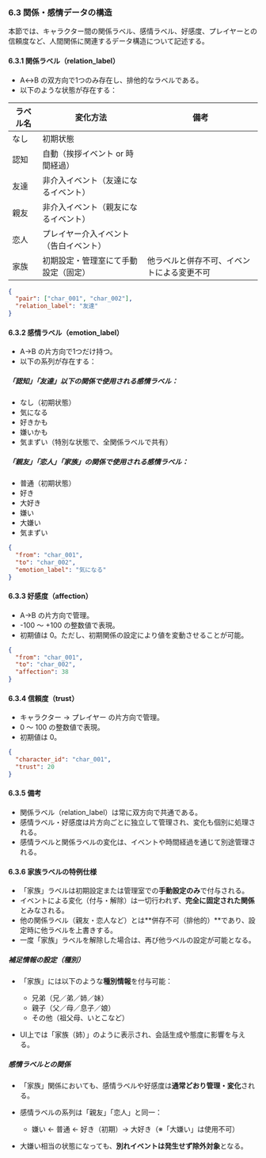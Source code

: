 ### 6.3 関係・感情データの構造

本節では、キャラクター間の関係ラベル、感情ラベル、好感度、プレイヤーとの信頼度など、人間関係に関連するデータ構造について記述する。

#### 6.3.1 関係ラベル（relation\_label）

* A↔B の双方向で1つのみ存在し、排他的なラベルである。
* 以下のような状態が存在する：

| ラベル名 | 変化方法                | 備考                    |
| ---- | ------------------- | --------------------- |
| なし   | 初期状態                |                       |
| 認知   | 自動（挨拶イベント or 時間経過）  |                       |
| 友達   | 非介入イベント（友達になるイベント）  |                       |
| 親友   | 非介入イベント（親友になるイベント）  |                       |
| 恋人   | プレイヤー介入イベント（告白イベント） |                       |
| 家族   | 初期設定・管理室にて手動設定（固定）  | 他ラベルと併存不可、イベントによる変更不可 |

```json
{
  "pair": ["char_001", "char_002"],
  "relation_label": "友達"
}
```

#### 6.3.2 感情ラベル（emotion\_label）

* A→B の片方向で1つだけ持つ。
* 以下の系列が存在する：

##### 「認知」「友達」以下の関係で使用される感情ラベル：

* なし（初期状態）
* 気になる
* 好きかも
* 嫌いかも
* 気まずい（特別な状態で、全関係ラベルで共有）

##### 「親友」「恋人」「家族」の関係で使用される感情ラベル：

* 普通（初期状態）
* 好き
* 大好き
* 嫌い
* 大嫌い
* 気まずい

```json
{
  "from": "char_001",
  "to": "char_002",
  "emotion_label": "気になる"
}
```

#### 6.3.3 好感度（affection）

* A→B の片方向で管理。
* -100 〜 +100 の整数値で表現。
* 初期値は 0。ただし、初期関係の設定により値を変動させることが可能。

```json
{
  "from": "char_001",
  "to": "char_002",
  "affection": 38
}
```

#### 6.3.4 信頼度（trust）

* キャラクター → プレイヤー の片方向で管理。
* 0 〜 100 の整数値で表現。
* 初期値は 0。

```json
{
  "character_id": "char_001",
  "trust": 20
}
```

#### 6.3.5 備考

* 関係ラベル（relation\_label）は常に双方向で共通である。
* 感情ラベル・好感度は片方向ごとに独立して管理され、変化も個別に処理される。
* 感情ラベルと関係ラベルの変化は、イベントや時間経過を通じて別途管理される。

#### 6.3.6 家族ラベルの特例仕様

* 「家族」ラベルは初期設定または管理室での**手動設定のみ**で付与される。
* イベントによる変化（付与・解除）は一切行われず、**完全に固定された関係**とみなされる。
* 他の関係ラベル（親友・恋人など）とは\*\*併存不可（排他的）\*\*であり、設定時に他ラベルを上書きする。
* 一度「家族」ラベルを解除した場合は、再び他ラベルの設定が可能となる。

##### 補足情報の設定（種別）

* 「家族」には以下のような**種別情報**を付与可能：

  * 兄弟（兄／弟／姉／妹）
  * 親子（父／母／息子／娘）
  * その他（祖父母、いとこなど）
* UI上では「家族（姉）」のように表示され、会話生成や態度に影響を与える。

##### 感情ラベルとの関係

* 「家族」関係においても、感情ラベルや好感度は**通常どおり管理・変化**される。
* 感情ラベルの系列は「親友」「恋人」と同一：

  * 嫌い ← 普通 ← 好き（初期）→ 大好き（※「大嫌い」は使用不可）
* 大嫌い相当の状態になっても、**別れイベントは発生せず除外対象**となる。